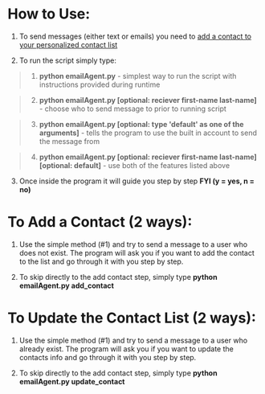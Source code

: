 # How to Use:

1. To send messages (either text or emails) you need to [add a contact to your personalized contact list](#To-Add-a-Contact:)

2. To run the script simply type:

> 1. **python emailAgent.py** - simplest way to run the script with instructions provided during runtime

> 2. **python emailAgent.py [optional: reciever first-name last-name]** - choose who to send message to prior to running script

> 3. **python emailAgent.py [optional: type 'default' as one of the arguments]** - tells the program to use the built in account to send the message from

> 4. **python emailAgent.py [optional: reciever first-name last-name] [optional: default]** - use both of the features listed above

3. Once inside the program it will guide you step by step **FYI (y = yes, n = no)**

# To Add a Contact (2 ways):

1. Use the simple method (#1) and try to send a message to a user who does not exist. The program will ask you if you want to add the contact to the list and go through it with you step by step.

2. To skip directly to the add contact step, simply type **python emailAgent.py add_contact**

# To Update the Contact List (2 ways):

1. Use the simple method (#1) and try to send a message to a user who already exist. The program will ask you if you want to update the contacts info and go through it with you step by step.

2. To skip directly to the add contact step, simply type **python emailAgent.py update_contact**



